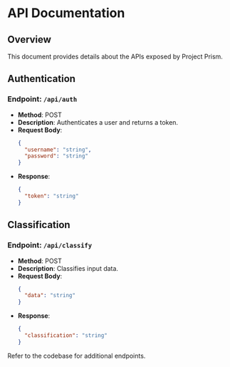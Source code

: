 # API Documentation

## Overview

This document provides details about the APIs exposed by Project Prism.

## Authentication

### Endpoint: `/api/auth`
- **Method**: POST
- **Description**: Authenticates a user and returns a token.
- **Request Body**:
  ```json
  {
    "username": "string",
    "password": "string"
  }
  ```
- **Response**:
  ```json
  {
    "token": "string"
  }
  ```

## Classification

### Endpoint: `/api/classify`
- **Method**: POST
- **Description**: Classifies input data.
- **Request Body**:
  ```json
  {
    "data": "string"
  }
  ```
- **Response**:
  ```json
  {
    "classification": "string"
  }
  ```

Refer to the codebase for additional endpoints.

